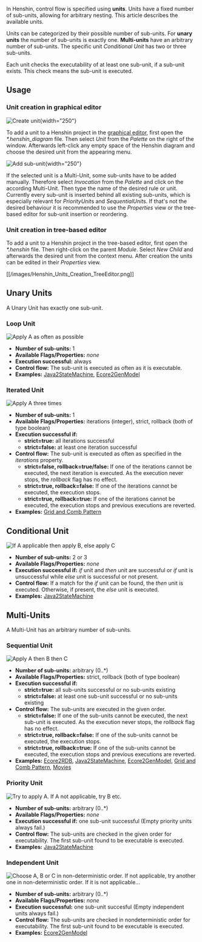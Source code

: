 In Henshin, control flow is specified using **units**. Units have a
fixed number of sub-units, allowing for arbitrary nesting. This article
describes the available units.

Units can be categorized by their possible number of sub-units. For
**unary units** the number of sub-units is exactly one. **Multi-units**
have an arbitrary number of sub-units. The specific unit *Conditional
Unit* has two or three sub-units.

Each unit checks the executability of at least one sub-unit, if a
sub-unit exists. This check means the sub-unit is executed.

## Usage

### Unit creation in graphical editor

![Create
unit](Henshin_Units_Creation_GraphicalEditor.png "Create unit"){width="250"}

To add a unit to a Henshin project in the [graphical
editor](Graphical_Editor "wikilink"), first open the
*\*.henshin_diagram* file. Then select *Unit* from the *Palette* on the
right of the window. Afterwards left-click any empty space of the
Henshin diagram and choose the desired unit from the appearing menu.

![Add
sub-unit](Henshin_Units_Add_Invocation.png "Add sub-unit"){width="250"}

If the selected unit is a Multi-Unit, some sub-units have to be added
manually. Therefore select *Invocation* from the *Palette* and click on
the according Multi-Unit. Then type the name of the desired rule or
unit. Currently every sub-unit is inserted behind all existing
sub-units, which is especially relevant for *PriorityUnit*s and
*SequentialUnit*s. If that\'s not the desired behaviour it is
recommended to use the *Properties* view or the tree-based editor for
sub-unit insertion or reordering.

### Unit creation in tree-based editor

To add a unit to a Henshin project in the tree-based editor, first open
the *\*.henshin* file. Then right-click on the parent *Module*. Select
*New Child* and afterwards the desired unit from the context menu. After
creation the units can be edited in their *Properties* view.

[[/images/Henshin_Units_Creation_TreeEditor.png]]

## Unary Units

A Unary Unit has exactly one sub-unit.

### Loop Unit

![Apply A as often as
possible](Henshin_Loop_Unit.png "Apply A as often as possible")

-   **Number of sub-units:** 1
-   **Available Flags/Properties:** *none*
-   **Execution successful:** always
-   **Control flow:** The sub-unit is executed as often as it is
    executable.
-   **Examples:**
    [Java2StateMachine](Examples/Java2StateMachine "wikilink"),
    [Ecore2GenModel](Examples/Ecore2GenModel "wikilink")

### Iterated Unit

![Apply A three times](Henshin_Iterated_Unit.png "Apply A three times")

-   **Number of sub-units:** 1
-   **Available Flags/Properties:** iterations (integer), strict,
    rollback (both of type boolean)
-   **Execution successful if:**
    -   **strict=true:** all iterations successful
    -   **strict=false:** at least one iteration successful
-   **Control flow:** The sub-unit is executed as often as specified in
    the *iterations* property.
    -   **strict=false, rollback=true/false:** If one of the iterations
        cannot be executed, the next iteration is executed. As the
        execution never stops, the *rollback* flag has no effect.
    -   **strict=true, rollback=false:** If one of the iterations cannot
        be executed, the execution stops.
    -   **strict=true, rollback=true:** If one of the iterations cannot
        be executed, the execution stops and previous executions are
        reverted.
-   **Examples:** [Grid and Comb
    Pattern](Examples/GridAndCombPattern "wikilink")

## Conditional Unit

![If A applicable then apply B, else apply
C](Henshin_Conditional_Unit.png "If A applicable then apply B, else apply C")

-   **Number of sub-units:** 2 or 3
-   **Available Flags/Properties:** *none*
-   **Execution successful if:** *if* unit and *then* unit are
    successful or *if* unit is unsuccessful while *else* unit is
    successful or not present.
-   **Control flow:** If a match for the *if* unit can be found, the
    *then* unit is executed. Otherwise, if present, the *else* unit is
    executed.
-   **Examples:**
    [Java2StateMachine](Examples/Java2StateMachine "wikilink")

## Multi-Units

A Multi-Unit has an arbitrary number of sub-units.

### Sequential Unit

![Apply A then B then
C](Henshin_Sequential_Unit.png "Apply A then B then C")

-   **Number of sub-units:** arbitrary (0..\*)
-   **Available Flags/Properties:** strict, rollback (both of type
    boolean)
-   **Execution successful if:**
    -   **strict=true:** all sub-units successful or no sub-units
        existing
    -   **strict=false:** at least one sub-unit successful or no
        sub-units existing
-   **Control flow:** The sub-units are executed in the given order.
    -   **strict=false:** If one of the sub-units cannot be executed,
        the next sub-unit is executed. As the execution never stops, the
        *rollback* flag has no effect.
    -   **strict=true, rollback=false:** If one of the sub-units cannot
        be executed, the execution stops.
    -   **strict=true, rollback=true:** If one of the sub-units cannot
        be executed, the execution stops and previous executions are
        reverted.
-   **Examples:** [Ecore2RDB](Examples/Ecore2RDB "wikilink"),
    [Java2StateMachine](Examples/Java2StateMachine "wikilink"),
    [Ecore2GenModel](Examples/Ecore2GenModel "wikilink"), [Grid
    and Comb Pattern](Examples/GridAndCombPattern "wikilink"),
    [Movies](Examples/Movies "wikilink")

### Priority Unit

![Try to apply A. If A not applicable, try B
etc.](Henshin_Priority_Unit.png "Try to apply A. If A not applicable, try B etc.")

-   **Number of sub-units:** arbitrary (0..\*)
-   **Available Flags/Properties:** *none*
-   **Execution successful if:** one sub-unit successful (Empty priority
    units always fail.)
-   **Control flow:** The sub-units are checked in the given order for
    executability. The first sub-unit found to be executable is
    executed.
-   **Examples:**
    [Java2StateMachine](Examples/Java2StateMachine "wikilink")

### Independent Unit

![Choose A, B or C in non-deterministic order. If not applicable, try
another one in non-deterministic order. If it is not
applicable\...](Henshin_Independent_Unit.png "Choose A, B or C in non-deterministic order. If not applicable, try another one in non-deterministic order. If it is not applicable...")

-   **Number of sub-units:** arbitrary (0..\*)
-   **Available Flags/Properties:** *none*
-   **Execution successful:** one sub-unit succesful (Empty independent
    units always fail.)
-   **Control flow:** The sub-units are checked in nondeterministic
    order for executability. The first sub-unit found to be executable
    is executed.
-   **Examples:**
    [Ecore2GenModel](Examples/Ecore2GenModel "wikilink")



